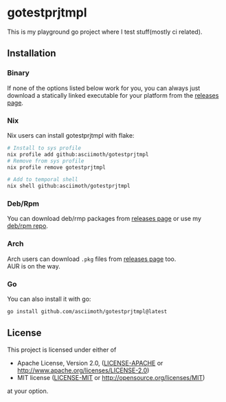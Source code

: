 # gotestprjtmpl

This is my playground go project where I test stuff(mostly ci related).

## Installation
### Binary
If none of the options listed below work for you, you can always just download
a statically linked executable for your platform from the [releases page](https://github.com/asciimoth/gotestprjtmpl/releases/latest).
### Nix
Nix users can install gotestprjtmpl with flake:
```sh
# Install to sys profile
nix profile add github:asciimoth/gotestprjtmpl
# Remove from sys profile
nix profile remove gotestprjtmpl

# Add to temporal shell
nix shell github:asciimoth/gotestprjtmpl
```
### Deb/Rpm
You can download deb/rmp packages from [releases page](https://github.com/asciimoth/gotestprjtmpl/releases/latest)
or use my [deb/rpm repo](https://repo.moth.contact/).
### Arch
Arch users can download `.pkg` files from [releases page](https://github.com/asciimoth/gotestprjtmpl/releases/latest) too.  
AUR is on the way.
### Go
You can also install it with go:
```sh 
go install github.com/asciimoth/gotestprjtmpl@latest
```

## License
This project is licensed under either of

- Apache License, Version 2.0, ([LICENSE-APACHE](LICENSE-APACHE) or http://www.apache.org/licenses/LICENSE-2.0)
- MIT license ([LICENSE-MIT](LICENSE-MIT) or http://opensource.org/licenses/MIT)

at your option.

